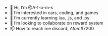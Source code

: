 - 👋 Hi, I’m @A-t-o-m-s
- 👀 I’m interested in cars, coding, and games
- 🌱 I’m currently learning lua, .js, and .py
- 💞️ I’m looking to collaborate on reward system
- 📫 How to reach me discord, $Atom$#7200

<!---
A-t-o-m-s/A-t-o-m-s is a ✨ special ✨ repository because its `README.md` (this file) appears on your GitHub profile.
You can click the Preview link to take a look at your changes.
--->
